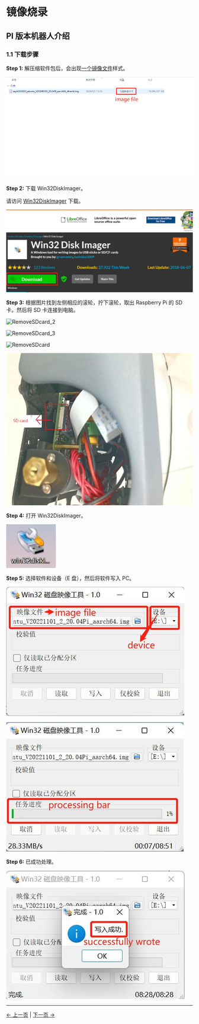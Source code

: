 # 镜像烧录

## PI 版本机器人介绍

### 1.1 下载步骤

**Step 1:** 解压缩软件包后，会出现[一个镜像文件](8.4.1-System_Image.md)样式。

![myagv_pi_imagefile](../../resources/8-FilesDownload/8.4/8.4.2/myagv_pi_imagefile.png)

**Step 2:** 下载 Win32DiskImager。

请访问 [Win32DiskImager](https://sourceforge.net/projects/win32diskimager/) 下载。

![Win32DiskImager](../../resources/8-FilesDownload/8.4/8.4.2/Win32DiskImager.png)

**Step 3:** 根据图片找到左侧相应的滚轮，拧下滚轮，取出 Raspberry Pi 的 SD 卡。然后将 SD 卡连接到电脑。

![RemoveSDcard_2](../../resources/8-FilesDownload/8.4/8.4.2/RemoveSDcard_2.png)

![RemoveSDcard_3](../../resources/8-FilesDownload/8.4/8.4.2/RemoveSDcard_3.png)

![RemoveSDcard](../../resources/8-FilesDownload/8.4/8.4.2/RemoveSDcard.png)

![RemoveSDcard_4](../../resources/8-FilesDownload/8.4/8.4.2/RemoveSDcard_4.png)

**Step 4:** 打开 Win32DiskImager。

![Win32DiskImager_2](../../resources/8-FilesDownload/8.4/8.4.2/Win32DiskImager_2.png)

**Step 5:** 选择软件和设备（E 盘），然后将软件写入 PC。

![Win32DiskImager_3](../../resources/8-FilesDownload/8.4/8.4.2/Win32DiskImager_3.png)

![Win32DiskImager_4](../../resources/8-FilesDownload/8.4/8.4.2/Win32DiskImager_4.png)

**Step 6:** 已成功处理。

![Win32DiskImager_5](../../resources/8-FilesDownload/8.4/8.4.2/Win32DiskImager_5.png)

---

[← 上一页](8.4.1-System_Image.md) | [下一页 →](../8.5-PublicityMaterial.md)
